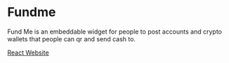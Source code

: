 # Fundme
Fund Me is an embeddable widget for people to post accounts and crypto wallets that people can qr and send cash to.

[React Website](https://fundme-react.netlify.app/)
